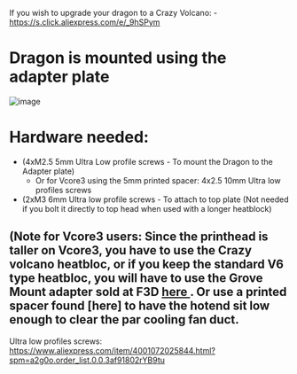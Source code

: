 If you wish to upgrade your dragon to a Crazy Volcano:
-https://s.click.aliexpress.com/e/_9hSPym

# Dragon is mounted using the adapter plate
![image](https://user-images.githubusercontent.com/37383368/143970433-7cb0ce77-7590-402f-ace5-63538081e3bb.png)

# Hardware needed:
- (4xM2.5 5mm Ultra Low profile screws - To mount the Dragon to the Adapter plate)
  -  Or for Vcore3 using the 5mm printed spacer: 4x2.5 10mm Ultra low profiles screws
- (2xM3 6mm Ultra low profile screws - To attach to top plate (Not needed if you bolt it directly to top head when used with a longer heatblock)


## (Note for Vcore3 users: Since the printhead is taller on Vcore3, you have to use the Crazy volcano heatbloc, or if you keep the standard V6 type heatbloc, you will have to use the Grove Mount adapter sold at F3D [here ](https://f3d-racing-fdm.myshopify.com/products/vzbot-mgn9-printhead-v6-groove-mount-pre-order). Or use a printed spacer found [here] to have the hotend sit low enough to clear the par cooling fan duct.

Ultra low profiles screws: https://www.aliexpress.com/item/4001072025844.html?spm=a2g0o.order_list.0.0.3af91802rYB9tu
